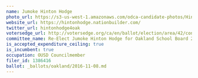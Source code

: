 ```yaml
---
name: Jumoke Hinton Hodge
photo_url: https://s3-us-west-1.amazonaws.com/odca-candidate-photos/Hinton-Hodge.png
website_url: https://hintonhodge.nationbuilder.com/
twitter_url: hintonhodge4oak
votersedge_url: http://votersedge.org/ca/en/ballot/election/area/42/contests/contest/13217/candidate/130695?&county=Alameda%20County&election_authority_id=1
committee_name: Re-Elect Jumoke Hinton Hodge for Oakland School Board 2016
is_accepted_expenditure_ceiling: true
is_incumbent: true
occupation: OUSD Councilmember
filer_id: 1386416
ballot: _ballots/oakland/2016-11-08.md
---
```

